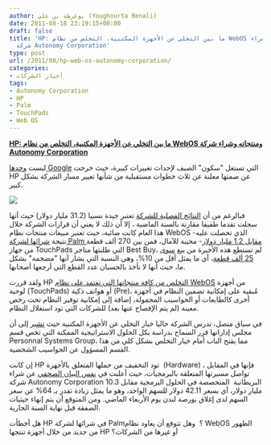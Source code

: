 ```yaml
---
author: يوغرطة بن علي (Youghourta Benali)
date: 2011-08-18 23:19:15+00:00
draft: false
title: 'HP: ما بين التخلي عن الأجهزة المكتبية، التخلص من نظام WebOS ومنتجاته وشراء
  شركة Autonomy Corporation'
type: post
url: /2011/08/hp-web-os-autonomy-corporation/
categories:
- أخبار الشركات
tags:
- Autonomy Corporation
- HP
- Palm
- TouchPads
- Web OS
---
```


[**HP: ما بين التخلي عن الأجهزة المكتبية، التخلص من نظام WebOS ومنتجاته وشراء شركة Autonomy Corporation**](http://www.it-scoop.com/2011/08/hp-web-os-autonomy-corporation/)




ليست [وحدها Google](http://www.it-scoop.com/2011/08/google-motorola-mobility/) التي تستغل "سكون" الصيف لإحداث تغييرات كبيرة، حيث خرجت HP عن صمتها معلنة عن ثلاث خطوات مستقبلية من شأنها تغيير مسار الشركة بشكل كبير.




[![](http://www.it-scoop.com/wp-content/uploads/2011/08/HP-Sucks.jpg)
](http://www.it-scoop.com/2011/08/hp-web-os-autonomy-corporation/)




فبالرغم من أن [النتائج الفصلية للشركة](http://www.hp.com/hpinfo/newsroom/press/2011/110818b.html?mtxs=rss-corp-news) تعتبر جيدة نسبيا (31.2 مليار دولار) حيث أنها سجلت تقدما طفيفا مقارنة بالسنة الماضية ، إلا أن ذلك لا يعني أن قرارات الشركة خلال هذا العام كانت صائبة، حيث تعتبر مبيعات منتجات نظام WebOS -الذي تحصلت عليه نتيجة [شرائها لشركة Palm مقابل 1.2 مليار دولار](../2010/04/hp-buys-palm/)- مخيبة للآمال، فمن بين 270 ألف قطعة من جهاز TouchPads التي طلبتها متاجر Best Buy، لم تستطع هذه الأخيرة من بيع [سوى 25 ألف قطعة](http://allthingsd.com/20110816/ouchpad-best-buy-sitting-on-a-pile-of-unsold-hp-tablets/)، أي ما يمثل أقل من 10%، وهي النسبة التي يشار أنها "مضخمة" بشكل ما، حيث أنها لا تأخذ بالحسبان عدد القطع التي أرجعها أصحابها.




ولقد قررت HP [التخلص من كافة منتجاتها التي تعتمد على نظام WebOS](http://allthingsd.com/20110818/hewlett-packard-misses-on-earnings-says-goodbye-to-pcs-webos/) من أجهزة لوحية (TouchPads) أو هواتف ذكية (Pre)، مُبقية على إمكانية تضمين النظام في أجهزة أخرى كالطابعات أو الحواسيب المحمولة، إضافة إلى إمكانية توفير النظام تحت رخص معينة (لم يتم الإفصاح عنها بعد) للشركات التي تود استغلال النظام.




في سياق متصل، تدرس الشركة حاليا خيار التخلي عن الأجهزة المكتبية حيث [تشير](http://www.hp.com/hpinfo/newsroom/press/2011/110818b.html?mtxs=rss-corp-news) إلى أن مجلس إداراتها قرر السماح بدراسة بكل الحلول الاستراتيجية الممكنة التي تخص قسم  Personnal Systems Group، مما يفتح الباب أمام خيار التخلص بشكل كلي من هذا القسم المسؤول عن الحواسيب الشخصية.




إن كانت HP تود التخفيف من حملها المتعلق بالأجهزة  (Hardware) ، فإنها في المقابل تواصل مسيرتها المتعلقة بالبرمجيات، حيث أعلنت في [نفس البيان الصحفي](http://www.hp.com/hpinfo/newsroom/press/2011/110818b.html?mtxs=rss-corp-news) عن شراء شركة Autonomy Corporation البريطانية  المتخصصة في الحلول البرمجية مقابل 10.3 مليار دولار، أي بسعر 42.11 دولار للسهم الواحد، وهو ما يمثل زيادة تقدر بـ 64% عن سعر السهم لدى إغلاق بورصة لندن يوم الأربعاء الماضي. ومن المتوقع أن يتم إنهاء حيثيات الصفقة قبل نهاية السنة الجارية.




هل أخطأت HP في شرائها لشركة Palm؟  وهل تتوقع أن يعاود نظام WebOS الظهور من جديد من خلال أجهزة تنتجها HP أو غيرها من الشركات؟
